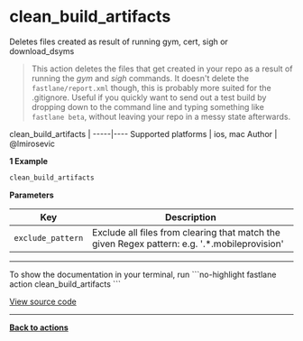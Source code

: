 # clean_build_artifacts


Deletes files created as result of running gym, cert, sigh or download_dsyms




> This action deletes the files that get created in your repo as a result of running the _gym_ and _sigh_ commands. It doesn't delete the `fastlane/report.xml` though, this is probably more suited for the .gitignore.
Useful if you quickly want to send out a test build by dropping down to the command line and typing something like `fastlane beta`, without leaving your repo in a messy state afterwards.


clean_build_artifacts |
-----|----
Supported platforms | ios, mac
Author | @lmirosevic



**1 Example**

```ruby
clean_build_artifacts
```





**Parameters**

Key | Description
----|------------
  `exclude_pattern` | Exclude all files from clearing that match the given Regex pattern: e.g. '.*.mobileprovision'




<hr />
To show the documentation in your terminal, run
```no-highlight
fastlane action clean_build_artifacts
```

<a href="https://github.com/fastlane/fastlane/blob/master/fastlane/lib/fastlane/actions/clean_build_artifacts.rb" target="_blank">View source code</a>

<hr />

<a href="/actions"><b>Back to actions</b></a>
